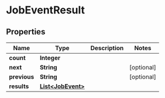 # JobEventResult

## Properties
Name | Type | Description | Notes
------------ | ------------- | ------------- | -------------
**count** | **Integer** |  | 
**next** | **String** |  |  [optional]
**previous** | **String** |  |  [optional]
**results** | [**List&lt;JobEvent&gt;**](JobEvent.md) |  | 
